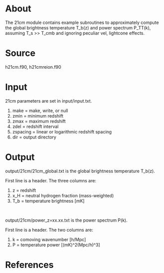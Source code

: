 # About
The 21cm module contains example subroutines to approximately compute the global brightness temperature T_b(z) and power spectrum P_TT(k), assuming T_s >> T_cmb and ignoring peculiar vel, lightcone effects.


# Source

h21cm.f90, h21cmreion.f90


# Input

21cm parameters are set in input/input.txt.

1) make = make, write, or null
2) zmin = minimum redshift
3) zmax = maximum redshift
4) zdel = redshift interval
5) zspacing = linear or logarithmic redshift spacing
6) dir = output directory


# Output

output/21cm/21cm_global.txt is the global brightness temperature T_b(z).

First line is a header. The three columns are:
1) z = redshift
2) x_H = neutral hydrogen fraction (mass-weighted)
3) T_b = temperature brightness [mK]

<br>

output/21cm/power_z=xx.xx.txt is the power spectrum P(k).

First line is a header. The two columns are:
1) k = comoving wavenumber [h/Mpc]
2) P = temperature power [(mK)^2(Mpc/h)^3]


# References
